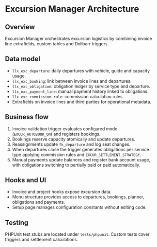 # Excursion Manager Architecture

## Overview

Excursion Manager orchestrates excursion logistics by combining invoice line extrafields, custom tables and Dolibarr triggers.

## Data model

- `llx_exc_departure`: daily departures with vehicle, guide and capacity usage.
- `llx_exc_booking`: link between invoice lines and departures.
- `llx_exc_obligation`: obligation ledger by service type and departure.
- `llx_exc_payment_line`: manual payment history linked to obligations.
- `llx_exc_commission_rule`: commission calculation rules.
- Extrafields on invoice lines and third parties for operational metadata.

## Business flow

1. Invoice validation trigger evaluates configured mode (`EXCUR_AUTOBOOK_ON`) and registers bookings.
2. Bookings reserve capacity atomically and update departures.
3. Reassignments update `fk_departure` and log seat changes.
4. When departures close the trigger generates obligations per service type applying commission rules and `EXCUR_SETTLEMENT_STRATEGY`.
5. Manual payments update balances and register bank account usage, with obligations switching to partially paid or paid automatically.

## Hooks and UI

- Invoice and project hooks expose excursion data.
- Menu structure provides access to departures, bookings, planner, obligations and payments.
- Setup page manages configuration constants without editing code.

## Testing

PHPUnit test stubs are located under `tests/phpunit`. Custom tests cover triggers and settlement calculations.
